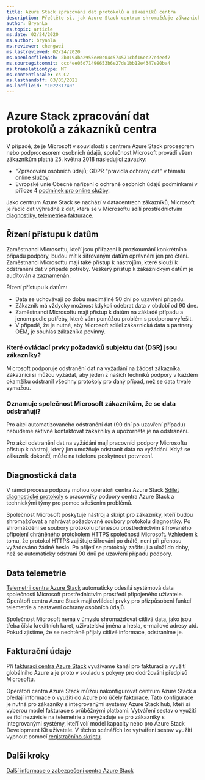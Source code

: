 ```yaml
---
title: Azure Stack zpracování dat protokolů a zákazníků centra
description: Přečtěte si, jak Azure Stack centrum shromažďuje zákaznická data a informace.
author: BryanLa
ms.topic: article
ms.date: 02/24/2020
ms.author: bryanla
ms.reviewer: chengwei
ms.lastreviewed: 02/24/2020
ms.openlocfilehash: 2b0194ba2955ee0c04c574571cbf16ec27edeef7
ms.sourcegitcommit: ccc4ee05d71496653b6e27de1bb12e4347e20ba4
ms.translationtype: MT
ms.contentlocale: cs-CZ
ms.lasthandoff: 03/05/2021
ms.locfileid: "102231740"
---
```

# <a name="azure-stack-hub-log-and-customer-data-handling"></a>Azure Stack zpracování dat protokolů a zákazníků centra 

V případě, že je Microsoft v souvislosti s centrem Azure Stack procesorem nebo podprocesorem osobních údajů, společnost Microsoft provádí všem zákazníkům platná 25. května 2018 následující závazky:

- "Zpracování osobních údajů; GDPR "pravidla ochrany dat" v tématu [online služby](http://www.microsoftvolumelicensing.com/DocumentSearch.aspx?Mode=3&DocumentTypeId=31).
- Evropské unie Obecné nařízení o ochraně osobních údajů podmínkami v příloze 4 [podmínek pro online služby](http://www.microsoftvolumelicensing.com/DocumentSearch.aspx?Mode=3&DocumentTypeId=31).

Jako centrum Azure Stack se nachází v datacentrech zákazníků, Microsoft je řadič dat výhradně z dat, která se v Microsoftu sdílí prostřednictvím [diagnostiky](./diagnostic-log-collection.md), [telemetrie](azure-stack-telemetry.md)a [fakturace](azure-stack-usage-reporting.md).  

## <a name="data-access-controls"></a>Řízení přístupu k datům 
Zaměstnanci Microsoftu, kteří jsou přiřazeni k prozkoumání konkrétního případu podpory, budou mít k šifrovaným datům oprávnění jen pro čtení. Zaměstnanci Microsoftu mají také přístup k nástrojům, které slouží k odstranění dat v případě potřeby. Veškerý přístup k zákaznickým datům je auditován a zaznamenán.  

Řízení přístupu k datům:
- Data se uchovávají po dobu maximálně 90 dní po uzavření případu.
- Zákazník má vždycky možnost kdykoli odebrat data v období od 90 dne.
- Zaměstnanci Microsoftu mají přístup k datům na základě případu a jenom podle potřeby, které vám pomůžou problém s podporou vyřešit.
- V případě, že je nutné, aby Microsoft sdílel zákaznická data s partnery OEM, je souhlas zákazníka povinný.  

### <a name="what-data-subject-requests-dsr-controls-do-customers-have"></a>Které ovládací prvky požadavků subjektu dat (DSR) jsou zákazníky?
Microsoft podporuje odstranění dat na vyžádání na žádost zákazníka. Zákazníci si můžou vyžádat, aby jeden z našich techniků podpory v každém okamžiku odstranil všechny protokoly pro daný případ, než se data trvale vymažou.  

### <a name="does-microsoft-notify-customers-when-the-data-is-deleted"></a>Oznamuje společnost Microsoft zákazníkům, že se data odstraňují?
Pro akci automatizovaného odstranění dat (90 dní po uzavření případu) nebudeme aktivně kontaktovat zákazníky a upozorněte je na odstranění.

Pro akci odstranění dat na vyžádání mají pracovníci podpory Microsoftu přístup k nástroji, který jim umožňuje odstranit data na vyžádání. Když se zákazník dokončí, může na telefonu poskytnout potvrzení.

## <a name="diagnostic-data"></a>Diagnostická data
V rámci procesu podpory mohou operátoři centra Azure Stack [Sdílet diagnostické protokoly](./diagnostic-log-collection.md) s pracovníky podpory centra Azure Stack a technickými týmy pro pomoc s řešením problémů.

Společnost Microsoft poskytuje nástroj a skript pro zákazníky, kteří budou shromažďovat a nahrávat požadované soubory protokolu diagnostiky. Po shromáždění se soubory protokolu přenesou prostřednictvím šifrovaného připojení chráněného protokolem HTTPS společnosti Microsoft. Vzhledem k tomu, že protokol HTTPS zajišťuje šifrování po drátě, není při přenosu vyžadováno žádné heslo. Po přijetí se protokoly zašifrují a uloží do doby, než se automaticky odstraní 90 dnů po uzavření případu podpory.

## <a name="telemetry-data"></a>Data telemetrie
[Telemetrii centra Azure Stack](azure-stack-telemetry.md) automaticky odesílá systémová data společnosti Microsoft prostřednictvím prostředí připojeného uživatele. Operátoři centra Azure Stack mají ovládací prvky pro přizpůsobení funkcí telemetrie a nastavení ochrany osobních údajů.

Společnost Microsoft nemá v úmyslu shromažďovat citlivá data, jako jsou třeba čísla kreditních karet, uživatelská jména a hesla, e-mailové adresy atd. Pokud zjistíme, že se nechtěně přijaly citlivé informace, odstraníme je.

## <a name="billing-data"></a>Fakturační údaje
Při [fakturaci centra Azure Stack](azure-stack-usage-reporting.md) využíváme kanál pro fakturaci a využití globálního Azure a je proto v souladu s pokyny pro dodržování předpisů Microsoftu.

Operátoři centra Azure Stack můžou nakonfigurovat centrum Azure Stack a předají informace o využití do Azure pro účely fakturace. Tato konfigurace je nutná pro zákazníky s integrovanými systémy Azure Stack hub, kteří si vyberou model fakturace s průběžnými platbami. Vytváření sestav o využití se řídí nezávisle na telemetrie a nevyžaduje se pro zákazníky s integrovanými systémy, kteří volí model kapacity nebo pro Azure Stack Development Kit uživatele. V těchto scénářích lze vytváření sestav využití vypnout pomocí [registračního skriptu](azure-stack-usage-reporting.md).


## <a name="next-steps"></a>Další kroky 
[Další informace o zabezpečení centra Azure Stack](azure-stack-security-foundations.md)